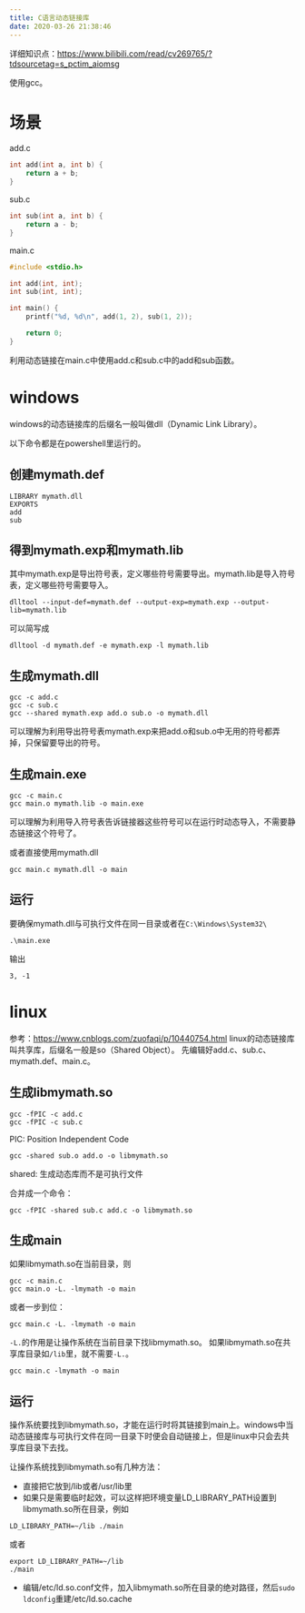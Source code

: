 ```yaml
---
title: C语言动态链接库
date: 2020-03-26 21:38:46
---
```


详细知识点：<https://www.bilibili.com/read/cv269765/?tdsourcetag=s_pctim_aiomsg>

使用gcc。

# 场景
add.c
```c
int add(int a, int b) {
	return a + b;
}
```
sub.c
```c
int sub(int a, int b) {
	return a - b;
}
```
main.c
```c
#include <stdio.h>

int add(int, int);
int sub(int, int);

int main() {
	printf("%d, %d\n", add(1, 2), sub(1, 2));

	return 0;
}
```
利用动态链接在main.c中使用add.c和sub.c中的add和sub函数。

# windows
windows的动态链接库的后缀名一般叫做dll（Dynamic Link Library）。

以下命令都是在powershell里运行的。
## 创建mymath.def
```
LIBRARY mymath.dll
EXPORTS
add
sub
```
## 得到mymath.exp和mymath.lib
其中mymath.exp是导出符号表，定义哪些符号需要导出。mymath.lib是导入符号表，定义哪些符号需要导入。
```shell
dlltool --input-def=mymath.def --output-exp=mymath.exp --output-lib=mymath.lib
```
可以简写成
```shell
dlltool -d mymath.def -e mymath.exp -l mymath.lib
```

## 生成mymath.dll
```shell
gcc -c add.c
gcc -c sub.c
gcc --shared mymath.exp add.o sub.o -o mymath.dll
```
可以理解为利用导出符号表mymath.exp来把add.o和sub.o中无用的符号都弄掉，只保留要导出的符号。

## 生成main.exe
```shell
gcc -c main.c
gcc main.o mymath.lib -o main.exe
```
可以理解为利用导入符号表告诉链接器这些符号可以在运行时动态导入，不需要静态链接这个符号了。

或者直接使用mymath.dll
```shell
gcc main.c mymath.dll -o main
```
## 运行
要确保mymath.dll与可执行文件在同一目录或者在```C:\Windows\System32\```
```shell
.\main.exe
```
输出
```
3, -1
```

# linux
参考：<https://www.cnblogs.com/zuofaqi/p/10440754.html>
linux的动态链接库叫共享库，后缀名一般是so（Shared Object）。
先编辑好add.c、sub.c、mymath.def、main.c。

## 生成libmymath.so
```shell
gcc -fPIC -c add.c
gcc -fPIC -c sub.c
```
PIC: Position Independent Code

```shell
gcc -shared sub.o add.o -o libmymath.so
```
shared: 生成动态库而不是可执行文件

合并成一个命令：
```shell
gcc -fPIC -shared sub.c add.c -o libmymath.so
```

## 生成main
如果libmymath.so在当前目录，则
```shell
gcc -c main.c
gcc main.o -L. -lmymath -o main
```
或者一步到位：
```shell
gcc main.c -L. -lmymath -o main
```
```-L.```的作用是让操作系统在当前目录下找libmymath.so。
如果libmymath.so在共享库目录如```/lib```里，就不需要```-L.```。
```shell
gcc main.c -lmymath -o main
```

## 运行
操作系统要找到libmymath.so，才能在运行时将其链接到main上。windows中当动态链接库与可执行文件在同一目录下时便会自动链接上，但是linux中只会去共享库目录下去找。

让操作系统找到libmymath.so有几种方法：

- 直接把它放到/lib或者/usr/lib里
- 如果只是需要临时起效，可以这样把环境变量LD_LIBRARY_PATH设置到libmymath.so所在目录，例如
```shell
LD_LIBRARY_PATH=~/lib ./main
```
或者
```shell
export LD_LIBRARY_PATH=~/lib
./main
```
- 编辑/etc/ld.so.conf文件，加入libmymath.so所在目录的绝对路径，然后```sudo ldconfig```重建/etc/ld.so.cache
